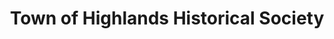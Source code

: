 ---
layout: repo
title: "Town of Highlands Historical Society"
id: 20299
permalink: repos/20299/
---